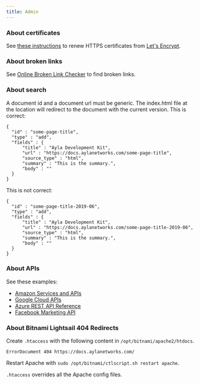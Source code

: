 ```yaml
---
title: Admin
---
```


### About certificates

See [these instructions](https://docs.bitnami.com/aws/how-to/generate-install-lets-encrypt-ssl/#step-5-renew-the-let-s-encrypt-certificate) to renew HTTPS certificates from [Let's Encrypt](https://letsencrypt.org/).

### About broken links

See [Online Broken Link Checker](https://www.brokenlinkcheck.com/) to find broken links.

### About search

A document id and a document url must be generic. The index.html file at the location will redirect to the document with the current version. This is correct:

```
{
  "id" : "some-page-title",
  "type" : "add",
  "fields" : {
      "title" : "Ayla Development Kit",
      "url" : "https://docs.aylanetworks.com/some-page-title",
      "source_type" : "html",
      "summary" : "This is the summary.",
      "body" : ""
  }
}
```

This is not correct:

```
{
  "id" : "some-page-title-2019-06",
  "type" : "add",
  "fields" : {
      "title" : "Ayla Development Kit",
      "url" : "https://docs.aylanetworks.com/some-page-title-2019-06",
      "source_type" : "html",
      "summary" : "This is the summary.",
      "body" : ""
  }
}
```

### About APIs

See these examples:

* [Amazon Services and APIs](https://developer.amazon.com/apps-and-games/services-and-apis)
* [Google Cloud APIs](https://cloud.google.com/apis/docs/overview)
* [Azure REST API Reference](https://docs.microsoft.com/en-us/rest/api/azure/)
* [Facebook Marketing API](https://developers.facebook.com/docs/marketing-apis/)

### About Bitnami Lightsail 404 Redirects

Create ```.htaccess``` with the following content in ```/opt/bitnami/apache2/htdocs```. 

```
ErrorDocument 404 https://docs.aylanetworks.com/
```

Restart Apache with ```sudo /opt/bitnami/ctlscript.sh restart apache```.

```.htaccess``` overrides all the Apache config files.